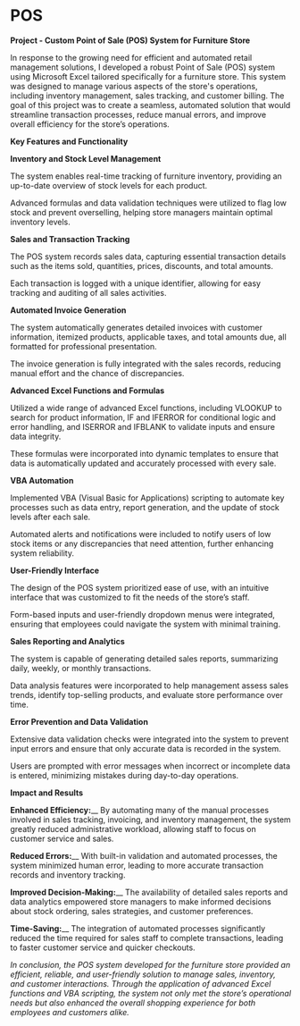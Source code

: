 # POS

**Project - Custom Point of Sale (POS) System for Furniture Store**

In response to the growing need for efficient and automated retail management solutions, I developed a robust Point of Sale (POS) system using Microsoft Excel tailored specifically for a furniture store. This system was designed to manage various aspects of the store's operations, including inventory management, sales tracking, and customer billing. The goal of this project was to create a seamless, automated solution that would streamline transaction processes, reduce manual errors, and improve overall efficiency for the store’s operations.

**Key Features and Functionality**

**Inventory and Stock Level Management**

The system enables real-time tracking of furniture inventory, providing an up-to-date overview of stock levels for each product.

Advanced formulas and data validation techniques were utilized to flag low stock and prevent overselling, helping store managers maintain optimal inventory levels.

**Sales and Transaction Tracking**

The POS system records sales data, capturing essential transaction details such as the items sold, quantities, prices, discounts, and total amounts.

Each transaction is logged with a unique identifier, allowing for easy tracking and auditing of all sales activities.

**Automated Invoice Generation**

The system automatically generates detailed invoices with customer information, itemized products, applicable taxes, and total amounts due, all formatted for professional presentation.

The invoice generation is fully integrated with the sales records, reducing manual effort and the chance of discrepancies.

**Advanced Excel Functions and Formulas**

Utilized a wide range of advanced Excel functions, including VLOOKUP to search for product information, IF and IFERROR for conditional logic and error handling, and ISERROR and IFBLANK to validate inputs and ensure data integrity.

These formulas were incorporated into dynamic templates to ensure that data is automatically updated and accurately processed with every sale.

**VBA Automation**

Implemented VBA (Visual Basic for Applications) scripting to automate key processes such as data entry, report generation, and the update of stock levels after each sale.

Automated alerts and notifications were included to notify users of low stock items or any discrepancies that need attention, further enhancing system reliability.

**User-Friendly Interface**

The design of the POS system prioritized ease of use, with an intuitive interface that was customized to fit the needs of the store’s staff.

Form-based inputs and user-friendly dropdown menus were integrated, ensuring that employees could navigate the system with minimal training.

**Sales Reporting and Analytics**

The system is capable of generating detailed sales reports, summarizing daily, weekly, or monthly transactions.

Data analysis features were incorporated to help management assess sales trends, identify top-selling products, and evaluate store performance over time.

**Error Prevention and Data Validation**

Extensive data validation checks were integrated into the system to prevent input errors and ensure that only accurate data is recorded in the system.

Users are prompted with error messages when incorrect or incomplete data is entered, minimizing mistakes during day-to-day operations.

**Impact and Results**

**Enhanced Efficiency:**__ By automating many of the manual processes involved in sales tracking, invoicing, and inventory management, the system greatly reduced administrative workload, allowing staff to focus on customer service and sales.

**Reduced Errors:**__ With built-in validation and automated processes, the system minimized human error, leading to more accurate transaction records and inventory tracking.

**Improved Decision-Making:**__ The availability of detailed sales reports and data analytics empowered store managers to make informed decisions about stock ordering, sales strategies, and customer preferences.

**Time-Saving:**__ The integration of automated processes significantly reduced the time required for sales staff to complete transactions, leading to faster customer service and quicker checkouts.

_In conclusion, the POS system developed for the furniture store provided an efficient, reliable, and user-friendly solution to manage sales, inventory, and customer interactions. Through the application of advanced Excel functions and VBA scripting, the system not only met the store’s operational needs but also enhanced the overall shopping experience for both employees and customers alike._
